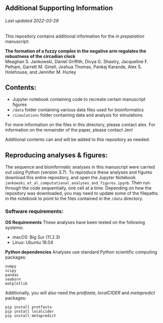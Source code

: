 ## Additional Supporting Information
###### Last updated 2022-03-29

This repository contains additional information for the *in preparation* manuscript:

**The formation of a fuzzy complex in the negative arm regulates the robustness of the circadian clock** <br> Meaghan S. Jankowski, Daniel Griffith, Divya G. Shastry, Jacqueline F. Pelham, Garrett M. Ginell, Joshua Thomas, Pankaj Karande, Alex S. Holehouse, and Jennifer M. Hurley


## Contents:

* Jupyter notebook containing code to recreate certain manuscript figures
* `/data` folder containing various data files used for bioinformatics
* `/simulations` folder containing data and analysis for simulations

For more information on the files in this directory, please contact alex. For information on the remainder of the paper, please contact Jen!

Additional contents can and will be added to this repository as needed. 

## Reproducing analyses & figures:

The sequence and bioinformatic analyses in this manuscript were carried out using Python (version 3.7). To reproduce these analyses and figures download this entire repository, and open the Jupyter Notebook `jankowski_et_al_computational_analyses_and_figures.ipynb`. Then run through the code sequentially, one cell at a time. Depending on how the repository was downloaded, you may need to update some of the filepaths in the notebook to point to the files contained in the `/data` directory.

### Software requirements:
**OS Requirements**
These analyses have been tested on the following systems:
* macOS: Big Sur (11.2.3)
* Linux: Ubuntu 18.04

**Python dependencies**
Analyses use standard Python scientific computing packages:
```
numpy
scipy
pandas
seaborn
matplotlib
```
Additionally, you will also need the *protfasta*, *localCIDER* and *metapredict* packages:
```
pip install protfasta
pip install localcider
pip install metapredict
```
